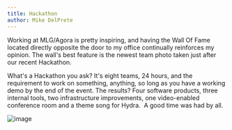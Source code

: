 ```yaml
---
title: Hackathon
author: Mike DelPrete
---
```

Working at MLG/Agora is pretty inspiring, and having the Wall Of Fame located directly opposite the door to my office continually reinforces my opinion. The wall's best feature is the newest team photo taken just after our recent Hackathon.

 What's a Hackathon you ask? It's eight teams, 24 hours, and the requirement to work on something, anything, so long as you have a working demo by the end of the event. The results? Four software products, three internal tools, two infrastructure improvements, one video-enabled conference room and a theme song for Hydra.  A good time was had by all.

 ![image](uploads/2010/08/wpid-2010-08-05_14-41-34_674.jpg)
